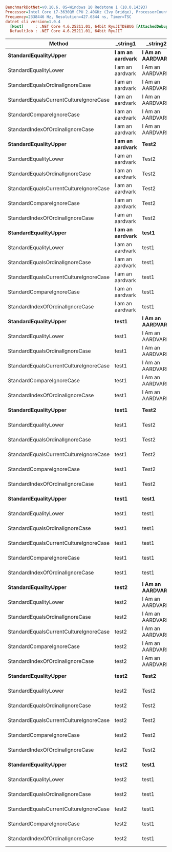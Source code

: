 ``` ini

BenchmarkDotNet=v0.10.6, OS=Windows 10 Redstone 1 (10.0.14393)
Processor=Intel Core i7-3630QM CPU 2.40GHz (Ivy Bridge), ProcessorCount=8
Frequency=2338446 Hz, Resolution=427.6344 ns, Timer=TSC
dotnet cli version=1.0.4
  [Host]     : .NET Core 4.6.25211.01, 64bit RyuJITDEBUG [AttachedDebugger]
  DefaultJob : .NET Core 4.6.25211.01, 64bit RyuJIT


```
 |                                 Method |         _string1 |         _string2 |       Mean |     Error |    StdDev |
 |--------------------------------------- |----------------- |----------------- |-----------:|----------:|----------:|
 |                  **StandardEqualityUpper** | **I am an aardvark** | **I Am an AARDVARK** | **319.606 ns** | **3.7076 ns** | **2.8946 ns** |
 |                  StandardEqualityLower | I am an aardvark | I Am an AARDVARK | 302.285 ns | 2.5274 ns | 2.1105 ns |
 |        StandardEqualsOrdinalIgnoreCase | I am an aardvark | I Am an AARDVARK |  45.049 ns | 0.1980 ns | 0.1654 ns |
 | StandardEqualsCurrentCultureIgnoreCase | I am an aardvark | I Am an AARDVARK | 161.694 ns | 1.8390 ns | 1.7202 ns |
 |              StandardCompareIgnoreCase | I am an aardvark | I Am an AARDVARK | 157.725 ns | 2.0446 ns | 1.9126 ns |
 |       StandardIndexOfOrdinalIgnoreCase | I am an aardvark | I Am an AARDVARK | 146.288 ns | 0.9208 ns | 0.8162 ns |
 |                  **StandardEqualityUpper** | **I am an aardvark** |            **Test2** | **271.607 ns** | **2.1348 ns** | **1.9969 ns** |
 |                  StandardEqualityLower | I am an aardvark |            Test2 | 280.052 ns | 2.0334 ns | 1.9020 ns |
 |        StandardEqualsOrdinalIgnoreCase | I am an aardvark |            Test2 |   4.631 ns | 0.0734 ns | 0.0686 ns |
 | StandardEqualsCurrentCultureIgnoreCase | I am an aardvark |            Test2 | 100.359 ns | 0.3625 ns | 0.3214 ns |
 |              StandardCompareIgnoreCase | I am an aardvark |            Test2 |  96.427 ns | 1.3061 ns | 1.2218 ns |
 |       StandardIndexOfOrdinalIgnoreCase | I am an aardvark |            Test2 | 176.646 ns | 0.5957 ns | 0.4651 ns |
 |                  **StandardEqualityUpper** | **I am an aardvark** |            **test1** | **293.157 ns** | **3.5753 ns** | **3.3443 ns** |
 |                  StandardEqualityLower | I am an aardvark |            test1 | 271.676 ns | 1.8168 ns | 1.6105 ns |
 |        StandardEqualsOrdinalIgnoreCase | I am an aardvark |            test1 |   4.636 ns | 0.0498 ns | 0.0441 ns |
 | StandardEqualsCurrentCultureIgnoreCase | I am an aardvark |            test1 |  99.267 ns | 2.0061 ns | 2.0601 ns |
 |              StandardCompareIgnoreCase | I am an aardvark |            test1 |  97.043 ns | 0.6652 ns | 0.5554 ns |
 |       StandardIndexOfOrdinalIgnoreCase | I am an aardvark |            test1 | 187.515 ns | 0.7206 ns | 0.6388 ns |
 |                  **StandardEqualityUpper** |            **test1** | **I Am an AARDVARK** | **286.400 ns** | **3.0705 ns** | **2.7219 ns** |
 |                  StandardEqualityLower |            test1 | I Am an AARDVARK | 273.860 ns | 4.7271 ns | 4.4217 ns |
 |        StandardEqualsOrdinalIgnoreCase |            test1 | I Am an AARDVARK |   4.647 ns | 0.0207 ns | 0.0162 ns |
 | StandardEqualsCurrentCultureIgnoreCase |            test1 | I Am an AARDVARK | 101.252 ns | 0.7667 ns | 0.6403 ns |
 |              StandardCompareIgnoreCase |            test1 | I Am an AARDVARK |  98.854 ns | 0.5244 ns | 0.4094 ns |
 |       StandardIndexOfOrdinalIgnoreCase |            test1 | I Am an AARDVARK | 124.869 ns | 0.7258 ns | 0.5248 ns |
 |                  **StandardEqualityUpper** |            **test1** |            **Test2** | **249.013 ns** | **1.0111 ns** | **0.8963 ns** |
 |                  StandardEqualityLower |            test1 |            Test2 | 250.603 ns | 4.8250 ns | 4.7388 ns |
 |        StandardEqualsOrdinalIgnoreCase |            test1 |            Test2 |  21.924 ns | 0.1902 ns | 0.1779 ns |
 | StandardEqualsCurrentCultureIgnoreCase |            test1 |            Test2 | 110.176 ns | 2.1517 ns | 2.1132 ns |
 |              StandardCompareIgnoreCase |            test1 |            Test2 | 110.052 ns | 0.3650 ns | 0.3048 ns |
 |       StandardIndexOfOrdinalIgnoreCase |            test1 |            Test2 | 140.122 ns | 2.5025 ns | 2.3408 ns |
 |                  **StandardEqualityUpper** |            **test1** |            **test1** | **250.130 ns** | **3.2454 ns** | **2.8769 ns** |
 |                  StandardEqualityLower |            test1 |            test1 | 246.583 ns | 1.4610 ns | 1.2200 ns |
 |        StandardEqualsOrdinalIgnoreCase |            test1 |            test1 |   2.040 ns | 0.0373 ns | 0.0349 ns |
 | StandardEqualsCurrentCultureIgnoreCase |            test1 |            test1 |   2.038 ns | 0.0261 ns | 0.0218 ns |
 |              StandardCompareIgnoreCase |            test1 |            test1 |   2.526 ns | 0.0130 ns | 0.0109 ns |
 |       StandardIndexOfOrdinalIgnoreCase |            test1 |            test1 | 119.565 ns | 1.6019 ns | 1.4985 ns |
 |                  **StandardEqualityUpper** |            **test2** | **I Am an AARDVARK** | **269.551 ns** | **1.9057 ns** | **1.6894 ns** |
 |                  StandardEqualityLower |            test2 | I Am an AARDVARK | 271.723 ns | 1.1885 ns | 1.0536 ns |
 |        StandardEqualsOrdinalIgnoreCase |            test2 | I Am an AARDVARK |   4.635 ns | 0.0496 ns | 0.0464 ns |
 | StandardEqualsCurrentCultureIgnoreCase |            test2 | I Am an AARDVARK |  99.094 ns | 2.0139 ns | 1.9780 ns |
 |              StandardCompareIgnoreCase |            test2 | I Am an AARDVARK |  98.126 ns | 0.1872 ns | 0.1659 ns |
 |       StandardIndexOfOrdinalIgnoreCase |            test2 | I Am an AARDVARK | 123.307 ns | 2.2801 ns | 2.1328 ns |
 |                  **StandardEqualityUpper** |            **test2** |            **Test2** | **257.007 ns** | **1.9925 ns** | **1.8638 ns** |
 |                  StandardEqualityLower |            test2 |            Test2 | 247.765 ns | 2.2530 ns | 1.9972 ns |
 |        StandardEqualsOrdinalIgnoreCase |            test2 |            Test2 |  22.488 ns | 0.2499 ns | 0.2337 ns |
 | StandardEqualsCurrentCultureIgnoreCase |            test2 |            Test2 | 111.778 ns | 0.7673 ns | 0.5991 ns |
 |              StandardCompareIgnoreCase |            test2 |            Test2 | 108.411 ns | 1.2181 ns | 1.0799 ns |
 |       StandardIndexOfOrdinalIgnoreCase |            test2 |            Test2 | 119.322 ns | 0.6958 ns | 0.6508 ns |
 |                  **StandardEqualityUpper** |            **test2** |            **test1** | **247.509 ns** | **3.5000 ns** | **3.2739 ns** |
 |                  StandardEqualityLower |            test2 |            test1 | 248.980 ns | 2.1990 ns | 1.9494 ns |
 |        StandardEqualsOrdinalIgnoreCase |            test2 |            test1 |  21.653 ns | 0.0745 ns | 0.0538 ns |
 | StandardEqualsCurrentCultureIgnoreCase |            test2 |            test1 | 107.922 ns | 0.5395 ns | 0.4782 ns |
 |              StandardCompareIgnoreCase |            test2 |            test1 | 103.616 ns | 1.6301 ns | 1.5248 ns |
 |       StandardIndexOfOrdinalIgnoreCase |            test2 |            test1 | 144.512 ns | 0.3192 ns | 0.2492 ns |
